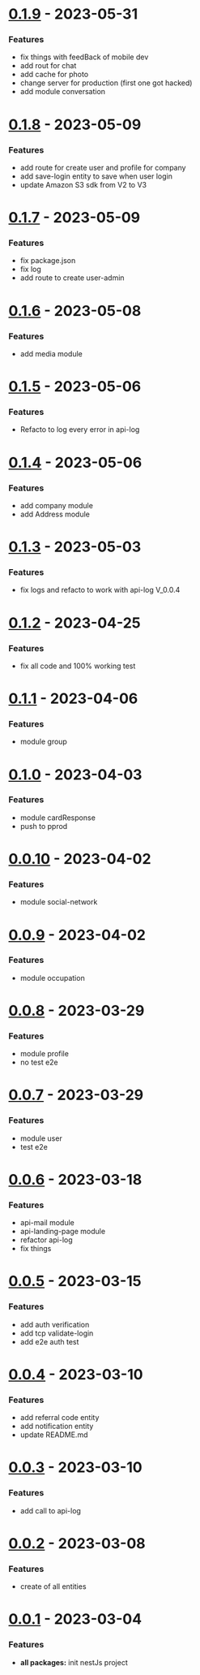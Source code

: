 # [0.1.9](https://github.com/WalletShareOrg/api-wallet-share/releases/tag/V_0.1.9) - 2023-05-31

### Features
- fix things with feedBack of mobile dev
- add rout for chat
- add cache for photo
- change server for production (first one got hacked)
- add module conversation

# [0.1.8](https://github.com/WalletShareOrg/api-wallet-share/releases/tag/V_0.1.8) - 2023-05-09

### Features
- add route for create user and profile for company
- add save-login entity to save when user login
- update Amazon S3 sdk from V2 to V3

# [0.1.7](https://github.com/WalletShareOrg/api-wallet-share/releases/tag/V_0.1.7) - 2023-05-09

### Features
- fix package.json
- fix log
- add route to create user-admin

# [0.1.6](https://github.com/WalletShareOrg/api-wallet-share/releases/tag/V_0.1.6) - 2023-05-08

### Features
- add media module

# [0.1.5](https://github.com/WalletShareOrg/api-wallet-share/releases/tag/V_0.1.5) - 2023-05-06

### Features
- Refacto to log every error in api-log

# [0.1.4](https://github.com/WalletShareOrg/api-wallet-share/releases/tag/V_0.1.4) - 2023-05-06

### Features
- add company module
- add Address module

# [0.1.3](https://github.com/WalletShareOrg/api-wallet-share/releases/tag/V_0.1.3) - 2023-05-03

### Features
- fix logs and refacto to work with api-log V_0.0.4

# [0.1.2](https://github.com/WalletShareOrg/api-wallet-share/releases/tag/V_0.1.2) - 2023-04-25

### Features
- fix all code and 100% working test

# [0.1.1](https://github.com/WalletShareOrg/api-wallet-share/releases/tag/V_0.1.1) - 2023-04-06

### Features
- module group

# [0.1.0](https://github.com/WalletShareOrg/api-wallet-share/releases/tag/V_0.1.0) - 2023-04-03

### Features
- module cardResponse
- push to pprod

# [0.0.10](https://github.com/WalletShareOrg/api-wallet-share/releases/tag/V_0.0.10) - 2023-04-02

### Features
- module social-network

# [0.0.9](https://github.com/WalletShareOrg/api-wallet-share/releases/tag/V_0.0.9) - 2023-04-02

### Features
- module occupation

# [0.0.8](https://github.com/WalletShareOrg/api-wallet-share/releases/tag/V_0.0.8) - 2023-03-29

### Features
- module profile
- no test e2e

# [0.0.7](https://github.com/WalletShareOrg/api-wallet-share/releases/tag/V_0.0.7) - 2023-03-29

### Features
- module user
- test e2e

# [0.0.6](https://github.com/WalletShareOrg/api-wallet-share/releases/tag/V_0.0.6) - 2023-03-18

### Features
- api-mail module
- api-landing-page module
- refactor api-log
- fix things

# [0.0.5](https://github.com/WalletShareOrg/api-wallet-share/releases/tag/V_0.0.5) - 2023-03-15

### Features
- add auth verification
- add tcp validate-login
- add e2e auth test

# [0.0.4](https://github.com/WalletShareOrg/api-wallet-share/releases/tag/V_0.0.4) - 2023-03-10

### Features
- add referral code entity
- add notification entity
- update README.md

# [0.0.3](https://github.com/WalletShareOrg/api-wallet-share/releases/tag/V_0.0.3) - 2023-03-10

### Features
- add call to api-log

# [0.0.2](https://github.com/WalletShareOrg/api-wallet-share/releases/tag/V_0.0.2) - 2023-03-08

### Features
- create of all entities

# [0.0.1](https://github.com/WalletShareOrg/api-wallet-share/releases/tag/V_0.0.1) - 2023-03-04

### Features
- **all packages:** init nestJs project
